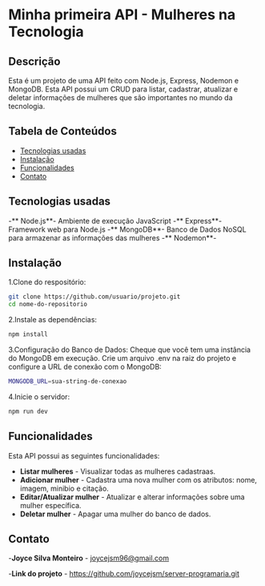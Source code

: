 # Minha primeira API - Mulheres na Tecnologia

## Descrição
Esta é um projeto de uma API feito com Node.js, Express, Nodemon e MongoDB. Esta API possui um CRUD para listar, cadastrar, atualizar e deletar informações de mulheres que são importantes no mundo da tecnologia.

## Tabela de Conteúdos
- [Tecnologias usadas](#tecnologias-usadas)
- [Instalação](#instalação)
- [Funcionalidades](#funcionalidades)
- [Contato](#contato)
  
## Tecnologias usadas
  -** Node.js**- Ambiente de execução JavaScript
  -** Express**- Framework web para Node.js
  -** MongoDB**- Banco de Dados NoSQL para armazenar as informações das mulheres
  -** Nodemon**-
## Instalação
1.Clone do respositório:
```bash
git clone https://github.com/usuario/projeto.git
cd nome-do-repositorio
```
2.Instale as dependências:
```bash
npm install
```
3.Configuração do Banco de Dados:
Cheque que você tem uma instância do MongoDB em execução. Crie um arquivo .env na raiz do projeto e configure a URL de conexão com o MongoDB:
```bash
MONGODB_URL=sua-string-de-conexao
```
4.Inicie o servidor:
```bash
npm run dev
```
## Funcionalidades

Esta API possui as seguintes funcionalidades:
  - **Listar mulheres** - Visualizar todas as mulheres cadastraas.
  - **Adicionar mulher** - Cadastra uma nova mulher com os atributos: nome, imagem, minibio e citação.
  - **Editar/Atualizar mulher** - Atualizar e alterar informações sobre uma mulher específica.
  - **Deletar mulher** - Apagar uma mulher do banco de dados.

## Contato

  -**Joyce Silva Monteiro** - joycejsm96@gmail.com
  
  -**Link do projeto** - https://github.com/joycejsm/server-programaria.git
